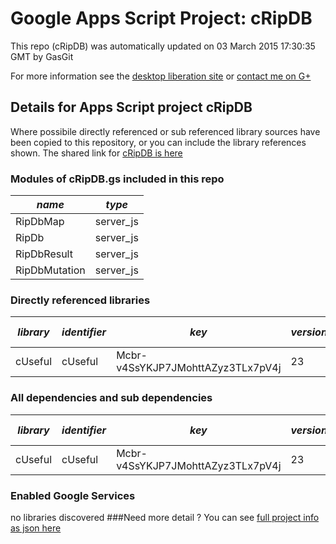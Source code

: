 # Google Apps Script Project: cRipDB
This repo (cRipDB) was automatically updated on 03 March 2015 17:30:35 GMT by GasGit

For more information see the [desktop liberation site](http://ramblings.mcpher.com/Home/excelquirks/drivesdk/gettinggithubready "desktop liberation") or [contact me on G+](https://plus.google.com/+BruceMcpherson "Bruce McPherson - GDE")
## Details for Apps Script project cRipDB
Where possibile directly referenced or sub referenced library sources have been copied to this repository, or you can include the library references shown. 
The shared link for [cRipDB is here](https://script.google.com/d/1H6jyNqh7ZPO356OM42KBoXg16eyrr0o1vSztE-l-HbZjKZ-N4s6hUoUb/edit?usp=sharing "open in the GAS IDE")

### Modules of cRipDB.gs included in this repo
*name*|*type*
--- | --- 
RipDbMap| server_js
RipDb| server_js
RipDbResult| server_js
RipDbMutation| server_js
### Directly referenced libraries
*library*|*identifier*|*key*|*version*|*dev mode*|*source*|
--- | --- | --- | --- | --- | --- 
cUseful| cUseful|Mcbr-v4SsYKJP7JMohttAZyz3TLx7pV4j|23|no|[here](libraries/cUseful "library source")
### All dependencies and sub dependencies
*library*|*identifier*|*key*|*version*|*dev mode*|*source*|
--- | --- | --- | --- | --- | --- 
cUseful| cUseful|Mcbr-v4SsYKJP7JMohttAZyz3TLx7pV4j|23|no|[here](libraries/cUseful "library source")
### Enabled Google Services
no libraries discovered
###Need more detail ?
You can see [full project info as json here](info.json)
